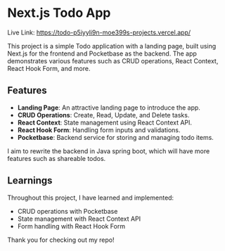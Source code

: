 # Next.js Todo App

Live Link: https://todo-p5iyyli9n-moe399s-projects.vercel.app/

This project is a simple Todo application with a landing page, built using Next.js for the frontend and Pocketbase as the backend. The app demonstrates various features such as CRUD operations, React Context, React Hook Form, and more.

## Features

-   **Landing Page**: An attractive landing page to introduce the app.
-   **CRUD Operations**: Create, Read, Update, and Delete tasks.
-   **React Context**: State management using React Context API.
-   **React Hook Form**: Handling form inputs and validations.
-   **Pocketbase**: Backend service for storing and managing todo items.


I aim to rewrite the backend in Java spring boot, which will have more features such as shareable todos.

## Learnings

Throughout this project, I have learned and implemented:

-   CRUD operations with Pocketbase
-   State management with React Context API
-   Form handling with React Hook Form

Thank you for checking out my repo!
